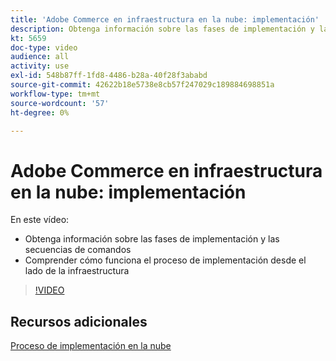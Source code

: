 ```yaml
---
title: 'Adobe Commerce en infraestructura en la nube: implementación'
description: Obtenga información sobre las fases de implementación y las secuencias de comandos. Comprender cómo funciona el proceso de implementación desde el ​ de la infraestructura.
kt: 5659
doc-type: video
audience: all
activity: use
exl-id: 548b87ff-1fd8-4486-b28a-40f28f3ababd
source-git-commit: 42622b18e5738e8cb57f247029c189884698851a
workflow-type: tm+mt
source-wordcount: '57'
ht-degree: 0%

---
```


# Adobe Commerce en infraestructura en la nube: implementación

En este vídeo:

- Obtenga información sobre las fases de implementación y las secuencias de comandos
- Comprender cómo funciona el proceso de implementación desde el lado de la infraestructura &#x200B;

>[!VIDEO](https://video.tv.adobe.com/v/35695?quality=12&learn=on)

## Recursos adicionales

[Proceso de implementación en la nube](https://devdocs.magento.com/cloud/deploy/cloud-deployment-process.html)
